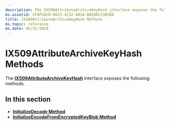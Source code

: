```yaml
---
description: The IX509AttributeArchiveKeyHash interface exposes the following methods.
ms.assetid: CF4F58C0-0023-4232-A83A-BB100C53B3D8
title: IX509AttributeArchiveKeyHash Methods
ms.topic: reference
ms.date: 05/31/2018
---
```


# IX509AttributeArchiveKeyHash Methods

The [**IX509AttributeArchiveKeyHash**](/windows/desktop/api/CertEnroll/nn-certenroll-ix509attributearchivekeyhash) interface exposes the following methods.

## In this section

-   [**InitializeDecode Method**](/windows/desktop/api/CertEnroll/nf-certenroll-ix509attributearchivekeyhash-initializedecode)
-   [**InitializeEncodeFromEncryptedKeyBlob Method**](/windows/desktop/api/CertEnroll/nf-certenroll-ix509attributearchivekeyhash-initializeencodefromencryptedkeyblob)

 

 



